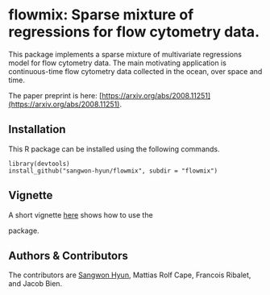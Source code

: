 flowmix: Sparse mixture of regressions for flow cytometry data.
=============

This package implements a sparse mixture of multivariate regressions model for
flow cytometry data. The main motivating application is continuous-time flow
cytometry data collected in the ocean, over space and time.

The paper preprint is here: [https://arxiv.org/abs/2008.11251](https://arxiv.org/abs/2008.11251).

## Installation

This R package can be installed using the following commands.

```{r}
library(devtools)
install_github("sangwon-hyun/flowmix", subdir = "flowmix")
```

## Vignette

A short vignette [here](http://htmlpreview.github.io/?https://github.com/sangwon-hyun/flowmix/blob/master/flowmix/vignettes/flowmix.html) shows how to use the

package.
	
## Authors & Contributors

The contributors are [Sangwon Hyun](http://sangwon-hyun.org/), Mattias Rolf Cape, Francois Ribalet, and Jacob Bien.
